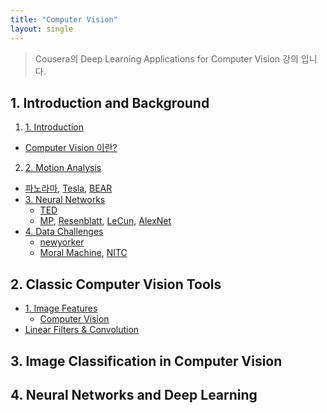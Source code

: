 ```yaml
---
title: "Computer Vision"
layout: single
---
```


> Cousera의 Deep Learning Applications for Computer Vision 강의 입니다.

## 1. Introduction and Background
1. [1. Introduction][1-1]
  * [Computer Vision 이란?][11-1]
2. [2. Motion Analysis][1-2]
  * [파노라마][12-1], [Tesla][12-2], [BEAR][12-3]
* [3. Neural Networks][1-3]
  * [TED][13-1]
  * [MP][13-2], [Resenblatt][13-3], [LeCun][13-4], [AlexNet][13-5]
* [4. Data Challenges][1-4]
  * [newyorker][14-1]
  * [Moral Machine][14-2], [NITC][14-3]

## 2. Classic Computer Vision Tools
* [1. Image Features][2-1]
  * [Computer Vision][21-1]
* [Linear Filters & Convolution][2-2]

## 3. Image Classification in Computer Vision

## 4. Neural Networks and Deep Learning

[1-1]: https://drive.google.com/file/d/17gyQab8HJ4vdKz8a5g_tPF9hButEAAOS/view?usp=drive_link
[11-1]: https://www.pcmag.com/news/what-is-computer-vision
[1-2]: https://drive.google.com/file/d/17irdx_Mj_Z6rJSQdCDCes8iOlIuAP4LH/view?usp=drive_link
[12-1]: https://mars.nasa.gov/files/mepjpl/25640_PIA24264-Perseverance_Sol3_Mastcam-Z_panorama-web6.jpg
[12-2]: https://player.vimeo.com/video/192179726?color=cc0000&title=0&byline=0&portrait=0&player_id=192179726
[12-3]: https://ptolemy.berkeley.edu/projects/robotics/bear/current_research.html
[1-3]: https://drive.google.com/file/d/17kFtS64X-wCaVh4r_OucX9eQ4Ad42dzH/view?usp=drive_link
[13-1]: https://www.ted.com/talks/fei_fei_li_how_we_re_teaching_computers_to_understand_pictures?language=en
[13-2]: https://drive.google.com/file/d/17ox8ENoG8D4JIt_OslE1E5mtos8YXJJQ/view?usp=drive_link
[13-3]: https://drive.google.com/file/d/17lbR7jhISoakwsA1Z5TTKLIViRLYCnl5/view?usp=drive_link
[13-4]: https://drive.google.com/file/d/17lBQcuhoHADJnmnUtaKuoBQ4Uz2eZhn_/view?usp=drive_link
[13-5]: https://drive.google.com/file/d/17tDaCl83qdZAn9qwaOmQ3NPcTDOGkgt2/view?usp=drive_link
[1-4]: https://drive.google.com/file/d/17yTlGR4EzAEbK1LxCpA1ua9YCniygq6o/view?usp=drive_link
[14-1]: https://www.newyorker.com/science/elements/a-study-on-driverless-car-ethics-offers-a-troubling-look-into-our-values
[14-2]: https://www.moralmachine.net/
[14-3]: https://nitc.trec.pdx.edu/research/project/869/Racial_Bias_in_Drivers%27_Yielding_Behavior_at_Crosswalks%3A_Understanding_the_Effect
[2-1]: https://drive.google.com/file/d/189LSVeBlM5Dy_sg6PPWbV01XUXQNelk4/view?usp=drive_link
[21-1]: https://www.amazon.com/dp/B006Y10996/ref=cm_sw_em_r_mt_dp_TW9M1XDCXPN81YW232TX
[2-2]: https://drive.google.com/file/d/18CMF2heMIZ3jLGM61XVo2B710-BbuwBQ/view?usp=drive_link
